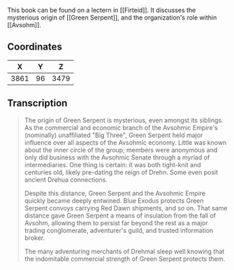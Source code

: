  

This book can be found on a lectern in [[Firteid]]. It discusses the mysterious origin of [[Green Serpent]], and the organization's role within [[Avsohm]].

## Coordinates
| **X** | **Y** | **Z** |
| :---: | :---: | :---: |
| 3861  |  96   | 3479  |

## Transcription
> The origin of Green Serpent is mysterious, even amongst its siblings. As the commercial and economic branch of the Avsohmic Empire's (nominally) unaffiliated "Big Three", Green Serpent held major influence over all aspects of the Avsohmic economy. Little was known about the inner circle of the group; members were anonymous and only did business with the Avsohmic Senate through a myriad of intermediaries. One thing is certain: it was both tight-knit and centuries old, likely pre-dating the reign of Drehn. Some even posit ancient Drehua connections.
>
> Despite this distance, Green Serpent and the Avsohmic Empire quickly became deeply entwined. Blue Exodus protects Green Serpent convoys carrying Red Dawn shipments, and so on. That same distance gave Green Serpent a means of insulation from the fall of Avsohm, allowing them to persist far beyond the rest as a major trading conglomerate, adventurer's guild, and trusted information broker.
>
> The many adventuring merchants of Drehmal sleep well knowing that the indomitable commercial strength of Green Serpent protects them.

